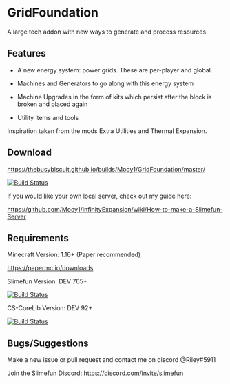 # GridFoundation
A large tech addon with new ways to generate and process resources.

## Features
- A new energy system: power grids. These are per-player and global.


- Machines and Generators to go along with this energy system


- Machine Upgrades in the form of kits which persist after the block is broken and placed again


- Utility items and tools

Inspiration taken from the mods Extra Utilities and Thermal Expansion.

## Download
https://thebusybiscuit.github.io/builds/Mooy1/GridFoundation/master/

[![Build Status](https://thebusybiscuit.github.io/builds/Mooy1/GridFoundation/master/badge.svg)](https://thebusybiscuit.github.io/builds/Mooy1/InfinityExpansion/master)

If you would like your own local server, check out my guide here:

https://github.com/Mooy1/InfinityExpansion/wiki/How-to-make-a-Slimefun-Server

## Requirements
Minecraft Version: 1.16+ (Paper recommended)

https://papermc.io/downloads

Slimefun Version: DEV 765+

[![Build Status](https://thebusybiscuit.github.io/builds/TheBusyBiscuit/Slimefun4/master/badge.svg)](https://thebusybiscuit.github.io/builds/TheBusyBiscuit/Slimefun4/master/)

CS-CoreLib Version: DEV 92+

[![Build Status](https://thebusybiscuit.github.io/builds/TheBusyBiscuit/CS-CoreLib/master/badge.svg)](https://thebusybiscuit.github.io/builds/TheBusyBiscuit/CS-CoreLib/master/)

## Bugs/Suggestions
Make a new issue or pull request and contact me on discord @Riley#5911

Join the Slimefun Discord: https://discord.com/invite/slimefun
